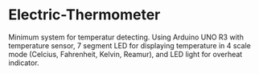 # Electric-Thermometer
Minimum system for temperatur detecting. Using Arduino UNO R3 with temperature sensor, 7 segment LED for displaying temperature in 4 scale mode (Celcius, Fahrenheit, Kelvin, Reamur), and LED light for overheat indicator.
